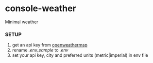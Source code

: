 # console-weather

Minimal weather

### SETUP

1. get an api key from [openweathermap](https://openweathermap.org)
2. rename _.env_sample_ to _.env_
3. set your api key, city and preferred units (metric|imperial) in env file
